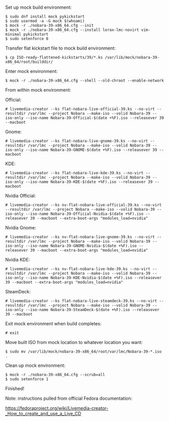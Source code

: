 Set up mock build environment:
```
$ sudo dnf install mock pykickstart
$ sudo usermod -a -G mock $(whoami)
$ mock -r ./nobara-39-x86_64.cfg --init
$ mock -r ./nobara-39-x86_64.cfg --install lorax-lmc-novirt vim-minimal pykickstart
$ sudo setenforce 0
```

Transfer flat kickstart file to mock build environment:

```
$ cp ISO-ready-flattened-kickstarts/39/*.ks /var/lib/mock/nobara-39-x86_64/root/builddir/
```

Enter mock environment:
```
$ mock -r ./nobara-39-x86_64.cfg --shell --old-chroot --enable-network
```

From within mock environment:

Official:
```
# livemedia-creator --ks flat-nobara-live-official-39.ks --no-virt --resultdir /var/lmc --project Nobara --make-iso --volid Nobara-39 --iso-only --iso-name Nobara-39-Official-$(date +%F).iso --releasever 39 --macboot
```

Gnome:
```
# livemedia-creator --ks flat-nobara-live-gnome-39.ks --no-virt --resultdir /var/lmc --project Nobara --make-iso --volid Nobara-39 --iso-only --iso-name Nobara-39-GNOME-$(date +%F).iso --releasever 39 --macboot
```

KDE:
```
# livemedia-creator --ks flat-nobara-live-kde-39.ks --no-virt --resultdir /var/lmc --project Nobara --make-iso --volid Nobara-39 --iso-only --iso-name Nobara-39-KDE-$(date +%F).iso --releasever 39 --macboot
```

Nvidia Official:
```
# livemedia-creator --ks nv-flat-nobara-live-official-39.ks --no-virt --resultdir /var/lmc --project Nobara --make-iso --volid Nobara-39 --iso-only --iso-name Nobara-39-Official-Nvidia-$(date +%F).iso --releasever 39 --macboot --extra-boot-args "modules_load=nvidia"
```

Nvidia Gnome:
```
# livemedia-creator --ks nv-flat-nobara-live-gnome-39.ks --no-virt --resultdir /var/lmc --project Nobara --make-iso --volid Nobara-39 --iso-only --iso-name Nobara-39-GNOME-Nvidia-$(date +%F).iso --releasever 39 --macboot --extra-boot-args "modules_load=nvidia"
```

Nvidia KDE:
```
# livemedia-creator --ks nv-flat-nobara-live-kde-39.ks --no-virt --resultdir /var/lmc --project Nobara --make-iso --volid Nobara-39 --iso-only --iso-name Nobara-39-KDE-Nvidia-$(date +%F).iso --releasever 39 --macboot --extra-boot-args "modules_load=nvidia"
```

SteamDeck:
```
# livemedia-creator --ks flat-nobara-live-steamdeck-39.ks --no-virt --resultdir /var/lmc --project Nobara --make-iso --volid Nobara-39 --iso-only --iso-name Nobara-39-SteamDeck-$(date +%F).iso --releasever 39 --macboot
```


Exit mock environment when build completes:
```
# exit
```

Move built ISO from mock location to whatever location you want:

```
$ sudo mv /var/lib/mock/nobara-39-x86_64/root/var/lmc/Nobara-39-*.iso .
```

Clean up mock environment:
```
$ mock -r ./nobara-39-x86_64.cfg --scrub=all
$ sudo setenforce 1
```

Finished!

Note: instructions pulled from official Fedora documentation:

https://fedoraproject.org/wiki/Livemedia-creator-_How_to_create_and_use_a_Live_CD


